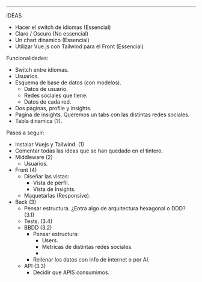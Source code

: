 ------------------------------------

IDEAS

- Hacer el switch de idiomas (Essencial)
- Claro / Oscuro (No essencial)
- Un chart dinamico (Essencial)
- Utilizar Vue.js con Tailwind para el Front (Essencial)

Funcionalidades:
- Switch entre idiomas.
- Usuarios.
- Esquema de base de datos (con modelos).
  - Datos de usuario.
  - Redes sociales que tiene.
  - Datos de cada red.
- Dos paginas, profile y insights.
- Pagina de insights. Queremos un tabs con las distintas redes sociales.
- Tabla dinamica (?).

Pasos a seguir:
- Instalar Vuejs y Tailwind. (1)
- Comentar todas las ideas que se han quedado en el tintero.
- Middleware (2)
    - Usuarios.
- Front (4)
    - Diseñar las vistas:
        - Vista de perfil.
        - Vista de Insights.
    - Maquetarlas (Responsive).
- Back (3)
    - Pensar estructura. ¿Entra algo de arquitectura hexagonal o DDD? (3.1)
    - Tests. (3.4)
    - BBDD (3.2)
        - Pensar estructura:
            - Users.
            - Metricas de distintas redes sociales.
            - 
        - Rellenar los datos con info de internet o por AI.
    - API (3.3)
        - Decidir que APIS consumimos.
    